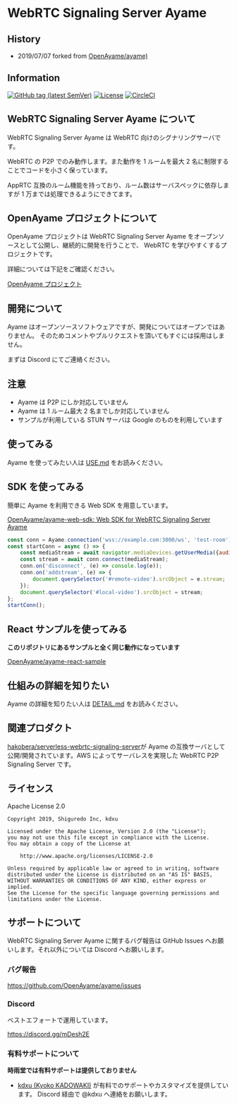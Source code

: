 # WebRTC Signaling Server Ayame


## History
- 2019/07/07 forked from [OpenAyame/ayame)](https://github.com/OpenAyame/ayame)


## Information

[![GitHub tag (latest SemVer)](https://img.shields.io/github/tag/OpenAyame/ayame.svg)](https://github.com/OpenAyame/ayame)
[![License](https://img.shields.io/badge/License-Apache%202.0-blue.svg)](https://opensource.org/licenses/Apache-2.0)
[![CircleCI](https://circleci.com/gh/OpenAyame/ayame.svg?style=svg)](https://circleci.com/gh/OpenAyame/ayame)

## WebRTC Signaling Server Ayame について

WebRTC Signaling Server Ayame は WebRTC 向けのシグナリングサーバです。

WebRTC の P2P でのみ動作します。また動作を 1 ルームを最大 2 名に制限することでコードを小さく保っています。

AppRTC 互換のルーム機能を持っており、ルーム数はサーバスペックに依存しますが 1 万までは処理できるようにできてます。

## OpenAyame プロジェクトについて

OpenAyame プロジェクトは WebRTC Signaling Server Ayame をオープンソースとして公開し、継続的に開発を行うことで、 WebRTC を学びやすくするプロジェクトです。

詳細については下記をご確認ください。

[OpenAyame プロジェクト](http://bit.ly/OpenAyame)

## 開発について

Ayame はオープンソースソフトウェアですが、開発についてはオープンではありません。
そのためコメントやプルリクエストを頂いてもすぐには採用はしません。

まずは Discord にてご連絡ください。

## 注意

- Ayame は P2P にしか対応していません
- Ayame は 1 ルーム最大 2 名までしか対応していません
- サンプルが利用している STUN サーバは Google のものを利用しています

## 使ってみる

Ayame を使ってみたい人は [USE.md](doc/USE.md) をお読みください。

## SDK を使ってみる

簡単に Ayame を利用できる Web SDK を用意しています。

[OpenAyame/ayame\-web\-sdk: Web SDK for WebRTC Signaling Server Ayame](https://github.com/OpenAyame/ayame-web-sdk)

```javascript
const conn = Ayame.connection('wss://example.com:3000/ws', 'test-room');
const startConn = async () => {
    const mediaStream = await navigator.mediaDevices.getUserMedia({audio: true, video: true});
    const stream = await conn.connect(mediaStream);
    conn.on('disconnect', (e) => console.log(e));
    conn.on('addstream', (e) => {
        document.querySelector('#remote-video').srcObject = e.stream;
    });
    document.querySelector('#local-video').srcObject = stream;
};
startConn();
```

## React サンプルを使ってみる

**このリポジトリにあるサンプルと全く同じ動作になっています**

[OpenAyame/ayame\-react\-sample](https://github.com/OpenAyame/ayame-react-sample)

## 仕組みの詳細を知りたい

Ayame の詳細を知りたい人は [DETAIL.md](doc/DETAIL.md) をお読みください。

## 関連プロダクト

[hakobera/serverless-webrtc-signaling-server](https://github.com/hakobera/serverless-webrtc-signaling-server)が Ayame の互換サーバとして公開/開発されています。AWS によってサーバレスを実現した WebRTC P2P Signaling Server です。

## ライセンス

Apache License 2.0

```
Copyright 2019, Shiguredo Inc, kdxu

Licensed under the Apache License, Version 2.0 (the "License");
you may not use this file except in compliance with the License.
You may obtain a copy of the License at

    http://www.apache.org/licenses/LICENSE-2.0

Unless required by applicable law or agreed to in writing, software
distributed under the License is distributed on an "AS IS" BASIS,
WITHOUT WARRANTIES OR CONDITIONS OF ANY KIND, either express or implied.
See the License for the specific language governing permissions and
limitations under the License.
```

## サポートについて

WebRTC Signaling Server Ayame に関するバグ報告は GitHub Issues へお願いします。それ以外については Discord へお願いします。

### バグ報告

https://github.com/OpenAyame/ayame/issues

### Discord

ベストエフォートで運用しています。

https://discord.gg/mDesh2E

### 有料サポートについて

**時雨堂では有料サポートは提供しておりません**

- [kdxu \(Kyoko KADOWAKI\)](https://github.com/kdxu) が有料でのサポートやカスタマイズを提供しています。 Discord 経由で @kdxu へ連絡をお願いします。

